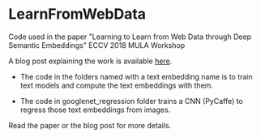 # LearnFromWebData
Code used in the paper "Learning to Learn from Web Data through Deep Semantic Embeddings" ECCV 2018 MULA Workshop

A blog post explaining the work is available [here](https://gombru.github.io/2018/08/01/learning_from_web_data/).

- The code in the folders named with a text embedding name is to train text models and compute the text embeddings with them.

- The code in googlenet_regression folder trains a CNN (PyCaffe) to regress those text embeddings from images.

Read the paper or the blog post for more details.
